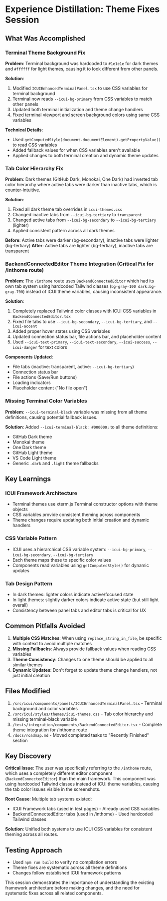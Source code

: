 # Experience Distillation: Theme Fixes Session

## What Was Accomplished

### Terminal Theme Background Fix
**Problem**: Terminal background was hardcoded to `#1e1e1e` for dark themes and `#ffffff` for light themes, causing it to look different from other panels.

**Solution**: 
1. Modified `ICUIEnhancedTerminalPanel.tsx` to use CSS variables for terminal background
2. Terminal now reads `--icui-bg-primary` from CSS variables to match other panels
3. Updated both terminal initialization and theme change handlers
4. Fixed terminal viewport and screen background colors using same CSS variables

**Technical Details**:
- Used `getComputedStyle(document.documentElement).getPropertyValue()` to read CSS variables
- Added fallback values for when CSS variables aren't available
- Applied changes to both terminal creation and dynamic theme updates

### Tab Color Hierarchy Fix  
**Problem**: Dark themes (GitHub Dark, Monokai, One Dark) had inverted tab color hierarchy where active tabs were darker than inactive tabs, which is counter-intuitive.

**Solution**:
1. Fixed all dark theme tab overrides in `icui-themes.css`
2. Changed inactive tabs from `--icui-bg-tertiary` to `transparent`
3. Changed active tabs from `--icui-bg-secondary` to `--icui-bg-tertiary` (lighter)
4. Applied consistent pattern across all dark themes

**Before**: Active tabs were darker (bg-secondary), inactive tabs were lighter (bg-tertiary)
**After**: Active tabs are lighter (bg-tertiary), inactive tabs are transparent

### BackendConnectedEditor Theme Integration (Critical Fix for /inthome route)
**Problem**: The `/inthome` route uses `BackendConnectedEditor` which had its own tab system using hardcoded Tailwind classes (`bg-gray-100 dark:bg-gray-700`) instead of ICUI theme variables, causing inconsistent appearance.

**Solution**:
1. Completely replaced Tailwind color classes with ICUI CSS variables in `BackendConnectedEditor.tsx`
2. Fixed file tabs to use `--icui-bg-secondary`, `--icui-bg-tertiary`, and `--icui-accent` 
3. Added proper hover states using CSS variables
4. Updated connection status bar, file actions bar, and placeholder content
5. Used `--icui-text-primary`, `--icui-text-secondary`, `--icui-success`, `--icui-danger` for text colors

**Components Updated**:
- File tabs (inactive: transparent, active: `--icui-bg-tertiary`)  
- Connection status bar
- File actions (Save/Run buttons)
- Loading indicators
- Placeholder content ("No file open")

### Missing Terminal Color Variables
**Problem**: `--icui-terminal-black` variable was missing from all theme definitions, causing potential fallback issues.

**Solution**: Added `--icui-terminal-black: #000000;` to all theme definitions:
- GitHub Dark theme
- Monokai theme  
- One Dark theme
- GitHub Light theme
- VS Code Light theme
- Generic `.dark` and `.light` theme fallbacks

## Key Learnings

### ICUI Framework Architecture
- Terminal themes use xterm.js Terminal constructor options with theme objects
- CSS variables provide consistent theming across components
- Theme changes require updating both initial creation and dynamic handlers

### CSS Variable Pattern
- ICUI uses a hierarchical CSS variable system: `--icui-bg-primary`, `--icui-bg-secondary`, `--icui-bg-tertiary`
- Each theme maps these to specific color values
- Components read variables using `getComputedStyle()` for dynamic updates

### Tab Design Pattern
- In dark themes: lighter colors indicate active/focused state
- In light themes: slightly darker colors indicate active state (but still light overall)
- Consistency between panel tabs and editor tabs is critical for UX

## Common Pitfalls Avoided

1. **Multiple CSS Matches**: When using `replace_string_in_file`, be specific with context to avoid multiple matches
2. **Missing Fallbacks**: Always provide fallback values when reading CSS variables
3. **Theme Consistency**: Changes to one theme should be applied to all similar themes
4. **Dynamic Updates**: Don't forget to update theme change handlers, not just initial creation

## Files Modified

1. `/src/icui/components/panels/ICUIEnhancedTerminalPanel.tsx` - Terminal background and color variables
2. `/src/icui/styles/themes/icui-themes.css` - Tab color hierarchy and missing terminal-black variable
3. `/tests/integration/components/BackendConnectedEditor.tsx` - Complete theme integration for /inthome route
4. `/docs/roadmap.md` - Moved completed tasks to "Recently Finished" section

## Key Discovery

**Critical Issue**: The user was specifically referring to the `/inthome` route, which uses a completely different editor component (`BackendConnectedEditor`) than the main framework. This component was using hardcoded Tailwind classes instead of ICUI theme variables, causing the tab color issues visible in the screenshots.

**Root Cause**: Multiple tab systems existed:
- ICUI Framework tabs (used in test pages) - Already used CSS variables  
- BackendConnectedEditor tabs (used in /inthome) - Used hardcoded Tailwind classes

**Solution**: Unified both systems to use ICUI CSS variables for consistent theming across all routes.

## Testing Approach

- Used `npm run build` to verify no compilation errors
- Theme fixes are systematic across all theme definitions
- Changes follow established ICUI framework patterns

This session demonstrates the importance of understanding the existing framework architecture before making changes, and the need for systematic fixes across all related components.
